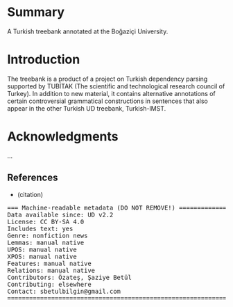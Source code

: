 # Summary

A Turkish treebank annotated at the Boğaziçi University.

# Introduction

The treebank is a product of a project on Turkish dependency parsing supported by TUBİTAK (The scientific and technological research council of Turkey). In addition to new material, it contains alternative annotations of certain controversial grammatical constructions in sentences that also appear in the other Turkish UD treebank, Turkish-IMST.

# Acknowledgments

...

## References

* (citation)

<pre>
=== Machine-readable metadata (DO NOT REMOVE!) ================================
Data available since: UD v2.2
License: CC BY-SA 4.0
Includes text: yes
Genre: nonfiction news
Lemmas: manual native
UPOS: manual native
XPOS: manual native
Features: manual native
Relations: manual native
Contributors: Özateş, Şaziye Betül
Contributing: elsewhere
Contact: sbetulbilgin@gmail.com
===============================================================================
</pre>
